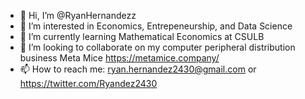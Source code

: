 - 👋 Hi, I’m @RyanHernandezz
- 👀 I’m interested in Economics, Entrepeneurship, and Data Science
- 🌱 I’m currently learning Mathematical Economics at CSULB
- 💞️ I’m looking to collaborate on my computer peripheral distribution business Meta Mice https://metamice.company/
- 📫 How to reach me: ryan.hernandez2430@gmail.com or https://twitter.com/Ryandez2430

<!---
RyanHernandezz/RyanHernandezz is a ✨ special ✨ repository because its `README.md` (this file) appears on your GitHub profile.
You can click the Preview link to take a look at your changes.
--->
